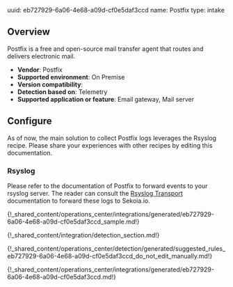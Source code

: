 uuid: eb727929-6a06-4e68-a09d-cf0e5daf3ccd
name: Postfix
type: intake

## Overview
Postfix is a free and open-source mail transfer agent that routes and delivers electronic mail.

- **Vendor**: Postfix
- **Supported environment**: On Premise
- **Version compatibility**:
- **Detection based on**: Telemetry
- **Supported application or feature**: Email gateway, Mail server

## Configure

As of now, the main solution to collect Postfix logs leverages the Rsyslog recipe. Please share your experiences with other recipes by editing this documentation.

### Rsyslog

Please refer to the documentation of Postfix to forward events to your rsyslog server. The reader can consult the [Rsyslog Transport](/integration/ingestion_methods/syslog/overview.md) documentation to forward these logs to Sekoia.io.

{!_shared_content/operations_center/integrations/generated/eb727929-6a06-4e68-a09d-cf0e5daf3ccd_sample.md!}

{!_shared_content/integration/detection_section.md!}

{!_shared_content/operations_center/detection/generated/suggested_rules_eb727929-6a06-4e68-a09d-cf0e5daf3ccd_do_not_edit_manually.md!}

{!_shared_content/operations_center/integrations/generated/eb727929-6a06-4e68-a09d-cf0e5daf3ccd.md!}